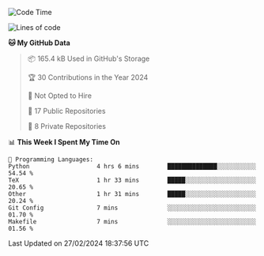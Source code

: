 <!--START_SECTION:waka-->
![Code Time](http://img.shields.io/badge/Code%20Time-850%20hrs%208%20mins-blue)

![Lines of code](https://img.shields.io/badge/From%20Hello%20World%20I%27ve%20Written-205.6%20thousand%20lines%20of%20code-blue)

**🐱 My GitHub Data** 

> 📦 165.4 kB Used in GitHub's Storage 
 > 
> 🏆 30 Contributions in the Year 2024
 > 
> 🚫 Not Opted to Hire
 > 
> 📜 17 Public Repositories 
 > 
> 🔑 8 Private Repositories 
 > 
📊 **This Week I Spent My Time On** 

```text
💬 Programming Languages: 
Python                   4 hrs 6 mins        ██████████████░░░░░░░░░░░   54.54 % 
TeX                      1 hr 33 mins        █████░░░░░░░░░░░░░░░░░░░░   20.65 % 
Other                    1 hr 31 mins        █████░░░░░░░░░░░░░░░░░░░░   20.24 % 
Git Config               7 mins              ░░░░░░░░░░░░░░░░░░░░░░░░░   01.70 % 
Makefile                 7 mins              ░░░░░░░░░░░░░░░░░░░░░░░░░   01.56 % 
```


 Last Updated on 27/02/2024 18:37:56 UTC
<!--END_SECTION:waka-->

